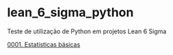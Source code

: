 # lean_6_sigma_python
Teste de utilização de Python em projetos Lean 6 Sigma

[0001. Estatísticas básicas](/0001_estatisticas_basicas.ipynb)
